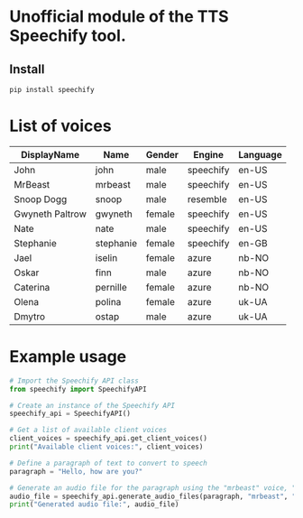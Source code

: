 # Unofficial module of the TTS Speechify tool.

## Install

```bash
pip install speechify
```

# List of voices

| DisplayName | Name | Gender | Engine | Language |
| --- | --- | --- | --- | --- |
| John | john | male | speechify | en-US |
| MrBeast | mrbeast | male | speechify | en-US |
| Snoop Dogg | snoop | male | resemble | en-US |
| Gwyneth Paltrow | gwyneth | female | speechify | en-US |
| Nate | nate | male | speechify | en-US |
| Stephanie | stephanie | female | speechify | en-GB |
| Jael | iselin | female | azure | nb-NO |
| Oskar | finn | male | azure | nb-NO |
| Caterina | pernille | female | azure | nb-NO |
| Olena | polina | female | azure | uk-UA |
| Dmytro | ostap | male | azure | uk-UA |

# Example usage

```py
# Import the Speechify API class
from speechify import SpeechifyAPI

# Create an instance of the Speechify API
speechify_api = SpeechifyAPI()

# Get a list of available client voices
client_voices = speechify_api.get_client_voices()
print("Available client voices:", client_voices)

# Define a paragraph of text to convert to speech
paragraph = "Hello, how are you?"

# Generate an audio file for the paragraph using the "mrbeast" voice, "speechify" engine, and "en-US" language
audio_file = speechify_api.generate_audio_files(paragraph, "mrbeast", "speechify", "en-US")
print("Generated audio file:", audio_file)
```